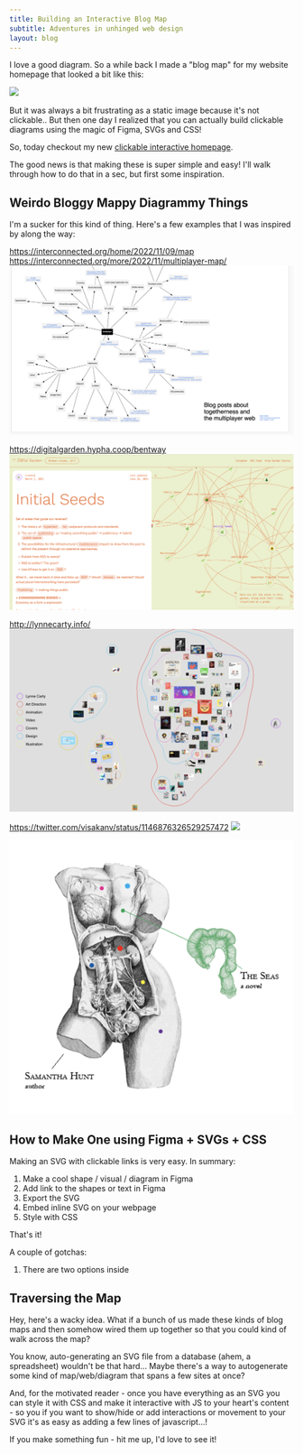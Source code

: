 ```yaml
---
title: Building an Interactive Blog Map
subtitle: Adventures in unhinged web design
layout: blog
---
```


I love a good diagram. So a while back I made a "blog map" for my website homepage that looked a bit like this:

![](https://tomcritchlow.com/images/homepage-jan-22.png)

But it was always a bit frustrating as a static image because it's not clickable.. But then one day I realized that you can actually build clickable diagrams using the magic of Figma, SVGs and CSS!

So, today checkout my new [clickable interactive homepage](https://tomcritchlow.com/).

The good news is that making these is super simple and easy! I'll walk through how to do that in a sec, but first some inspiration.

## Weirdo Bloggy Mappy Diagrammy Things

I'm a sucker for this kind of thing. Here's a few examples that I was inspired by along the way:

https://interconnected.org/home/2022/11/09/map
https://interconnected.org/more/2022/11/multiplayer-map/
![](/images/matt-webb.png)

https://digitalgarden.hypha.coop/bentway
![](/images/hypha-coop.png)

http://lynnecarty.info/
![](/images/lynne-carty.png)


https://twitter.com/visakanv/status/1146876326529257472
![](/images/visa.png)

![](/images/samantha-hunt.png)


## How to Make One using Figma + SVGs + CSS

Making an SVG with clickable links is very easy. In summary:

1. Make a cool shape / visual / diagram in Figma
2. Add link to the shapes or text in Figma
3. Export the SVG
4. Embed inline SVG on your webpage
5. Style with CSS

That's it!

A couple of gotchas:

1) There are two options inside 




## Traversing the Map

Hey, here's a wacky idea. What if a bunch of us made these kinds of blog maps and then somehow wired them up together so that you could kind of walk across the map?

You know, auto-generating an SVG file from a database (ahem, a spreadsheet) wouldn't be that hard... Maybe there's a way to autogenerate some kind of map/web/diagram that spans a few sites at once?

And, for the motivated reader - once you have everything as an SVG you can style it with CSS and make it interactive with JS to your heart's content - so you if you want to show/hide or add interactions or movement to your SVG it's as easy as adding a few lines of javascript...!

If you make something fun - hit me up, I'd love to see it!
